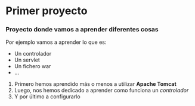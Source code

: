 # Primer proyecto
### Proyecto donde vamos a aprender diferentes cosas
Por ejemplo vamos a aprender lo que es:

- Un controlador
- Un servlet
- Un fichero war
- ...

1. Primero hemos aprendido más o menos a utilizar **Apache Tomcat**
2. Luego, nos hemos dedicado a aprender como funciona un *controlador*
3. Y por último a configurarlo
